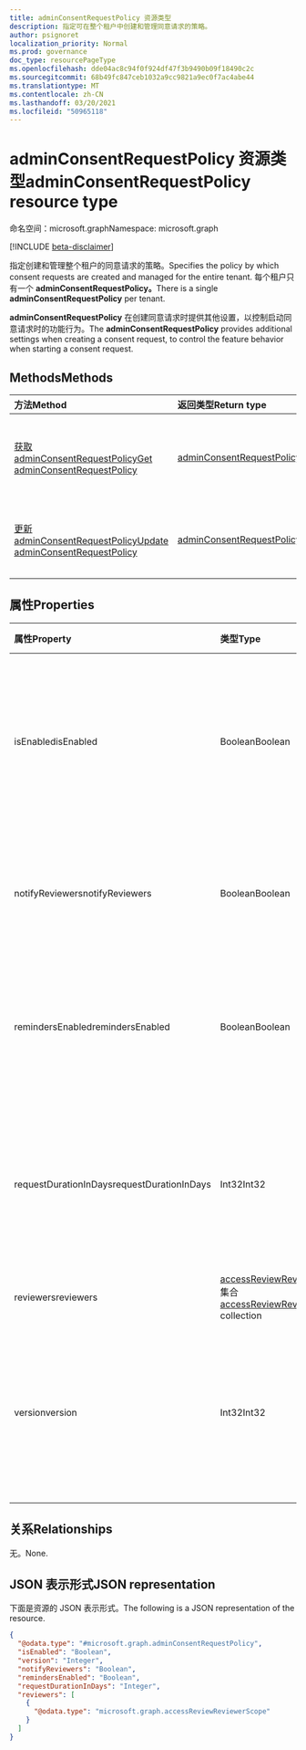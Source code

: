 ```yaml
---
title: adminConsentRequestPolicy 资源类型
description: 指定可在整个租户中创建和管理同意请求的策略。
author: psignoret
localization_priority: Normal
ms.prod: governance
doc_type: resourcePageType
ms.openlocfilehash: dde04ac8c94f0f924df47f3b9490b09f18490c2c
ms.sourcegitcommit: 68b49fc847ceb1032a9cc9821a9ec0f7ac4abe44
ms.translationtype: MT
ms.contentlocale: zh-CN
ms.lasthandoff: 03/20/2021
ms.locfileid: "50965118"
---
```

# <a name="adminconsentrequestpolicy-resource-type"></a><span data-ttu-id="453d2-103">adminConsentRequestPolicy 资源类型</span><span class="sxs-lookup"><span data-stu-id="453d2-103">adminConsentRequestPolicy resource type</span></span>

<span data-ttu-id="453d2-104">命名空间：microsoft.graph</span><span class="sxs-lookup"><span data-stu-id="453d2-104">Namespace: microsoft.graph</span></span>

[!INCLUDE [beta-disclaimer](../../includes/beta-disclaimer.md)]

<span data-ttu-id="453d2-105">指定创建和管理整个租户的同意请求的策略。</span><span class="sxs-lookup"><span data-stu-id="453d2-105">Specifies the policy by which consent requests are created and managed for the entire tenant.</span></span> <span data-ttu-id="453d2-106">每个租户只有一个 **adminConsentRequestPolicy。**</span><span class="sxs-lookup"><span data-stu-id="453d2-106">There is a single **adminConsentRequestPolicy** per tenant.</span></span> 

<span data-ttu-id="453d2-107">**adminConsentRequestPolicy** 在创建同意请求时提供其他设置，以控制启动同意请求时的功能行为。</span><span class="sxs-lookup"><span data-stu-id="453d2-107">The **adminConsentRequestPolicy** provides additional settings when creating a consent request, to control the feature behavior when starting a consent request.</span></span>

## <a name="methods"></a><span data-ttu-id="453d2-108">Methods</span><span class="sxs-lookup"><span data-stu-id="453d2-108">Methods</span></span>
|<span data-ttu-id="453d2-109">方法</span><span class="sxs-lookup"><span data-stu-id="453d2-109">Method</span></span>|<span data-ttu-id="453d2-110">返回类型</span><span class="sxs-lookup"><span data-stu-id="453d2-110">Return type</span></span>|<span data-ttu-id="453d2-111">说明</span><span class="sxs-lookup"><span data-stu-id="453d2-111">Description</span></span>|
|:---|:---|:---|
|[<span data-ttu-id="453d2-112">获取 adminConsentRequestPolicy</span><span class="sxs-lookup"><span data-stu-id="453d2-112">Get adminConsentRequestPolicy</span></span>](../api/adminconsentrequestpolicy-get.md)|[<span data-ttu-id="453d2-113">adminConsentRequestPolicy</span><span class="sxs-lookup"><span data-stu-id="453d2-113">adminConsentRequestPolicy</span></span>](../resources/adminconsentrequestpolicy.md)|<span data-ttu-id="453d2-114">读取 [adminConsentRequestPolicy](../resources/adminconsentrequestpolicy.md) 对象的属性和关系。</span><span class="sxs-lookup"><span data-stu-id="453d2-114">Read the properties and relationships of an [adminConsentRequestPolicy](../resources/adminconsentrequestpolicy.md) object.</span></span>|
|[<span data-ttu-id="453d2-115">更新 adminConsentRequestPolicy</span><span class="sxs-lookup"><span data-stu-id="453d2-115">Update adminConsentRequestPolicy</span></span>](../api/adminconsentrequestpolicy-update.md)|[<span data-ttu-id="453d2-116">adminConsentRequestPolicy</span><span class="sxs-lookup"><span data-stu-id="453d2-116">adminConsentRequestPolicy</span></span>](../resources/adminconsentrequestpolicy.md)|<span data-ttu-id="453d2-117">更新 [adminConsentRequestPolicy 对象](../resources/adminconsentrequestpolicy.md) 的属性。</span><span class="sxs-lookup"><span data-stu-id="453d2-117">Update the properties of an [adminConsentRequestPolicy](../resources/adminconsentrequestpolicy.md) object.</span></span>|


## <a name="properties"></a><span data-ttu-id="453d2-118">属性</span><span class="sxs-lookup"><span data-stu-id="453d2-118">Properties</span></span>
|<span data-ttu-id="453d2-119">属性</span><span class="sxs-lookup"><span data-stu-id="453d2-119">Property</span></span>|<span data-ttu-id="453d2-120">类型</span><span class="sxs-lookup"><span data-stu-id="453d2-120">Type</span></span>|<span data-ttu-id="453d2-121">说明</span><span class="sxs-lookup"><span data-stu-id="453d2-121">Description</span></span>|
|:---|:---|:---|
|<span data-ttu-id="453d2-122">isEnabled</span><span class="sxs-lookup"><span data-stu-id="453d2-122">isEnabled</span></span>|<span data-ttu-id="453d2-123">Boolean</span><span class="sxs-lookup"><span data-stu-id="453d2-123">Boolean</span></span>|<span data-ttu-id="453d2-124">指定是启用还是禁用管理员同意请求功能。</span><span class="sxs-lookup"><span data-stu-id="453d2-124">Specifies whether the admin consent request feature is enabled or disabled.</span></span> <span data-ttu-id="453d2-125">必填。</span><span class="sxs-lookup"><span data-stu-id="453d2-125">Required.</span></span>|
|<span data-ttu-id="453d2-126">notifyReviewers</span><span class="sxs-lookup"><span data-stu-id="453d2-126">notifyReviewers</span></span>|<span data-ttu-id="453d2-127">Boolean</span><span class="sxs-lookup"><span data-stu-id="453d2-127">Boolean</span></span>|<span data-ttu-id="453d2-128">指定审阅者是否将收到通知。</span><span class="sxs-lookup"><span data-stu-id="453d2-128">Specifies whether reviewers will receive notifications.</span></span> <span data-ttu-id="453d2-129">必填。</span><span class="sxs-lookup"><span data-stu-id="453d2-129">Required.</span></span>|
|<span data-ttu-id="453d2-130">remindersEnabled</span><span class="sxs-lookup"><span data-stu-id="453d2-130">remindersEnabled</span></span>|<span data-ttu-id="453d2-131">Boolean</span><span class="sxs-lookup"><span data-stu-id="453d2-131">Boolean</span></span>|<span data-ttu-id="453d2-132">指定审阅者是否将收到提醒电子邮件。</span><span class="sxs-lookup"><span data-stu-id="453d2-132">Specifies whether reviewers will receive reminder emails.</span></span> <span data-ttu-id="453d2-133">必填。</span><span class="sxs-lookup"><span data-stu-id="453d2-133">Required.</span></span>|
|<span data-ttu-id="453d2-134">requestDurationInDays</span><span class="sxs-lookup"><span data-stu-id="453d2-134">requestDurationInDays</span></span>|<span data-ttu-id="453d2-135">Int32</span><span class="sxs-lookup"><span data-stu-id="453d2-135">Int32</span></span>|<span data-ttu-id="453d2-136">指定请求在未应用决策时自动过期之前处于活动状态的持续时间。</span><span class="sxs-lookup"><span data-stu-id="453d2-136">Specifies the duration the request is active before it automatically expires if no decision is applied.</span></span>|
|<span data-ttu-id="453d2-137">reviewers</span><span class="sxs-lookup"><span data-stu-id="453d2-137">reviewers</span></span>|<span data-ttu-id="453d2-138">[accessReviewReviewerScope](../resources/accessreviewreviewerscope.md) 集合</span><span class="sxs-lookup"><span data-stu-id="453d2-138">[accessReviewReviewerScope](../resources/accessreviewreviewerscope.md) collection</span></span>|<span data-ttu-id="453d2-139">必填。</span><span class="sxs-lookup"><span data-stu-id="453d2-139">Required.</span></span>|
|<span data-ttu-id="453d2-140">version</span><span class="sxs-lookup"><span data-stu-id="453d2-140">version</span></span>|<span data-ttu-id="453d2-141">Int32</span><span class="sxs-lookup"><span data-stu-id="453d2-141">Int32</span></span>|<span data-ttu-id="453d2-142">指定此策略的版本。</span><span class="sxs-lookup"><span data-stu-id="453d2-142">Specifies the version of this policy.</span></span> <span data-ttu-id="453d2-143">更新策略时，将更新此版本。</span><span class="sxs-lookup"><span data-stu-id="453d2-143">When the policy is updated, this version is updated.</span></span> <span data-ttu-id="453d2-144">只读。</span><span class="sxs-lookup"><span data-stu-id="453d2-144">Read-only.</span></span>|

## <a name="relationships"></a><span data-ttu-id="453d2-145">关系</span><span class="sxs-lookup"><span data-stu-id="453d2-145">Relationships</span></span>
<span data-ttu-id="453d2-146">无。</span><span class="sxs-lookup"><span data-stu-id="453d2-146">None.</span></span>

## <a name="json-representation"></a><span data-ttu-id="453d2-147">JSON 表示形式</span><span class="sxs-lookup"><span data-stu-id="453d2-147">JSON representation</span></span>
<span data-ttu-id="453d2-148">下面是资源的 JSON 表示形式。</span><span class="sxs-lookup"><span data-stu-id="453d2-148">The following is a JSON representation of the resource.</span></span>
<!-- {
  "blockType": "resource",
  "keyProperty": "id",
  "@odata.type": "microsoft.graph.adminConsentRequestPolicy",
  "openType": false
}
-->
``` json
{
  "@odata.type": "#microsoft.graph.adminConsentRequestPolicy",
  "isEnabled": "Boolean",
  "version": "Integer",
  "notifyReviewers": "Boolean",
  "remindersEnabled": "Boolean",
  "requestDurationInDays": "Integer",
  "reviewers": [
    {
      "@odata.type": "microsoft.graph.accessReviewReviewerScope"
    }
  ]
}
```
